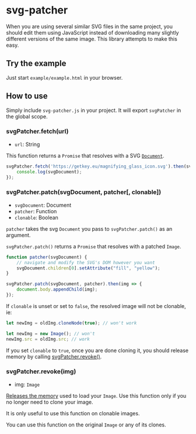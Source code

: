 # svg-patcher

When you are using several similar SVG files in the same project, you should edit them using JavaScript instead of downloading many slightly different versions of the same image.
This library attempts to make this easy.

## Try the example

Just start `example/example.html` in your browser.

## How to use

Simply include `svg-patcher.js` in your project.
It will export `svgPatcher` in the global scope.

### svgPatcher.fetch(url)

* `url`: String

This function returns a `Promise` that resolves with a SVG [`Document`](https://developer.mozilla.org/en-US/docs/Web/API/Document).

```javascript
svgPatcher.fetch('https://getkey.eu/magnifying_glass_icon.svg').then(svgDocument => {
	console.log(svgDocument);
});
```

### svgPatcher.patch(svgDocument, patcher[, clonable])

* `svgDocument`: Document
* `patcher`: Function
* `clonable`: Boolean

`patcher` takes the svg `Document` you pass to `svgPatcher.patch()` as an argument.

`svgPatcher.patch()` returns a `Promise` that resolves with a patched `Image`.

```javascript
function patcher(svgDocument) {
	// navigate and modify the SVG's DOM however you want
	svgDocument.children[0].setAttribute("fill", "yellow");
}

svgPatcher.patch(svgDocument, patcher).then(img => {
	document.body.appendChild(img);
});
```

If `clonable` is unset or set to `false`, the resolved image will not be clonable, ie:

```javascript
let newImg = oldImg.cloneNode(true); // won't work

let newImg = new Image(); // won't
newImg.src = oldImg.src; // work
```

If you set `clonable` to `true`, once you are done cloning it, you should release memory by calling [svgPatcher.revoke()](#svgpatcherrevokeimg).

### svgPatcher.revoke(img)

* img: `Image`

[Releases the memory](https://developer.mozilla.org/en-US/docs/Web/API/URL/revokeObjectURL) used to load your `Image`. Use this function only if you no longer need to clone your image.

It is only useful to use this function on clonable images.

You can use this function on the original `Image` or any of its clones.
